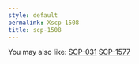 ```yaml
---
style: default
permalink: Xscp-1508
title: scp-1508
---
```

You may also like:
[SCP-031](http://scp-wiki.net/scp-031)
[SCP-1577](http://scp-wiki.net/scp-1577)